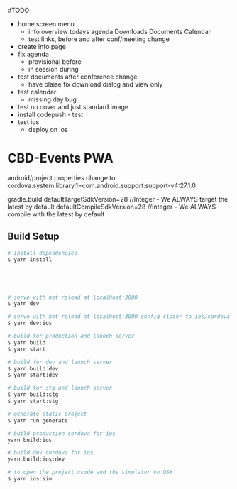 #TODO
- home screen menu
  - info overview todays agenda Downloads Documents Calendar 
  - test links, before and after conf/meeting change
- create info page
- fix agenda
  - provisional before
  - in session during
- test documents after conference change
  - have blaise fix download dialog and view only
- test calendar
  - missing day bug
- test no cover and just standard image
- install codepush - test
- test ios
    - deploy on ios

# CBD-Events PWA

android/project.properties 
change to: cordova.system.library.1=com.android.support:support-v4:27.1.0

gradle.build
defaultTargetSdkVersion=28 //Integer - We ALWAYS target the latest by default
defaultCompileSdkVersion=28 //Integer - We ALWAYS compile with the latest by default

## Build Setup

``` bash
# install dependencies
$ yarn install





# serve with hot reload at localhost:3000
$ yarn dev

# serve with hot reload at localhost:3000 config closer to ios/cordova needs
$ yarn dev:ios

# build for production and launch server
$ yarn build
$ yarn start

# build for dev and launch server
$ yarn build:dev
$ yarn start:dev

# build for stg and launch server
$ yarn build:stg
$ yarn start:stg

# generate static project
$ yarn run generate

# build production cordova for ios
yarn build:ios

# build dev cordova for ios
yarn build:ios:dev

# to open the project xcode and the simulator on OSX
$ yarn ios:sim
```
